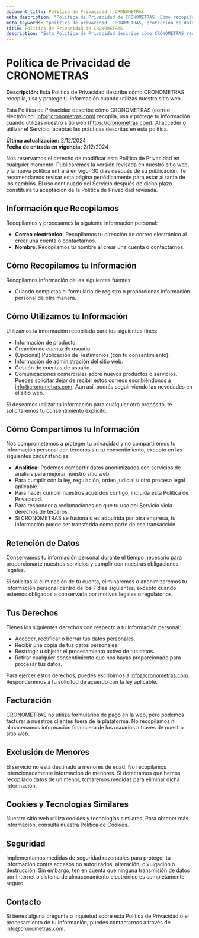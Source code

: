 ```yaml
---
document_title: Política de Privacidad | CRONOMETRAS
meta_description: "Política de Privacidad de CRONOMETRAS: Cómo recopilamos, usamos y protegemos tu información cuando utilizas nuestro sitio web."
meta_keywords: "política de privacidad, CRONOMETRAS, protección de datos, privacidad web, información personal"
title: Política de Privacidad de CRONOMETRAS
description: "Esta Política de Privacidad describe cómo CRONOMETRAS recopila, usa y protege tu información cuando utilizas nuestro sitio web."
---
```


# Política de Privacidad de CRONOMETRAS

**Descripción:** Esta Política de Privacidad describe cómo CRONOMETRAS recopila, usa y protege tu información cuando utilizas nuestro sitio web.

Esta Política de Privacidad describe cómo CRONOMETRAS (correo electrónico: info@cronometras.com) recopila, usa y protege tu información cuando utilizas nuestro sitio web (https://cronometras.com). Al acceder o utilizar el Servicio, aceptas las prácticas descritas en esta política.

**Última actualización:** 2/12/2024  
**Fecha de entrada en vigencia:** 2/12/2024  

Nos reservamos el derecho de modificar esta Política de Privacidad en cualquier momento. Publicaremos la versión revisada en nuestro sitio web, y la nueva política entrará en vigor 30 días después de su publicación. Te recomendamos revisar esta página periódicamente para estar al tanto de los cambios. El uso continuado del Servicio después de dicho plazo constituirá tu aceptación de la Política de Privacidad revisada.

## Información que Recopilamos

Recopilamos y procesamos la siguiente información personal:

- **Correo electrónico:** Recopilamos tu dirección de correo electrónico al crear una cuenta o contactarnos.
- **Nombre:** Recopilamos tu nombre al crear una cuenta o contactarnos.

## Cómo Recopilamos tu Información

Recopilamos información de las siguientes fuentes:

- Cuando completas el formulario de registro o proporcionas información personal de otra manera.

## Cómo Utilizamos tu Información

Utilizamos la información recopilada para los siguientes fines:

- Información de producto.
- Creación de cuenta de usuario.
- (Opcional) Publicación de Testimonios (con tu consentimiento).
- Información de administración del sitio web.
- Gestión de cuentas de usuario.
- Comunicaciones comerciales sobre nuevos productos o servicios. Puedes solicitar dejar de recibir estos correos escribiéndonos a info@cronometras.com. Aun así, podrás seguir viendo las novedades en el sitio web.

Si deseamos utilizar tu información para cualquier otro propósito, te solicitaremos tu consentimiento explícito.

## Cómo Compartimos tu Información

Nos comprometemos a proteger tu privacidad y no compartiremos tu información personal con terceros sin tu consentimiento, excepto en las siguientes circunstancias:

- **Analítica:** Podemos compartir datos anonimizados con servicios de análisis para mejorar nuestro sitio web.
- Para cumplir con la ley, regulación, orden judicial u otro proceso legal aplicable.
- Para hacer cumplir nuestros acuerdos contigo, incluida esta Política de Privacidad.
- Para responder a reclamaciones de que tu uso del Servicio viola derechos de terceros.
- Si CRONOMETRAS se fusiona o es adquirida por otra empresa, tu información puede ser transferida como parte de esa transacción.

## Retención de Datos

Conservamos tu información personal durante el tiempo necesario para proporcionarte nuestros servicios y cumplir con nuestras obligaciones legales.

Si solicitas la eliminación de tu cuenta, eliminaremos o anonimizaremos tu información personal dentro de los 7 días siguientes, excepto cuando estemos obligados a conservarla por motivos legales o regulatorios.

## Tus Derechos

Tienes los siguientes derechos con respecto a tu información personal:

- Acceder, rectificar o borrar tus datos personales.
- Recibir una copia de tus datos personales.
- Restringir u objetar el procesamiento activo de tus datos.
- Retirar cualquier consentimiento que nos hayas proporcionado para procesar tus datos.

Para ejercer estos derechos, puedes escribirnos a info@cronometras.com. Responderemos a tu solicitud de acuerdo con la ley aplicable.

## Facturación

CRONOMETRAS no utiliza formularios de pago en la web, pero podemos facturar a nuestros clientes fuera de la plataforma. No recopilamos ni almacenamos información financiera de los usuarios a través de nuestro sitio web.

## Exclusión de Menores

El servicio no está destinado a menores de edad. No recopilamos intencionadamente información de menores. Si detectamos que hemos recopilado datos de un menor, tomaremos medidas para eliminar dicha información.

## Cookies y Tecnologías Similares

Nuestro sitio web utiliza cookies y tecnologías similares. Para obtener más información, consulta nuestra Política de Cookies.

## Seguridad

Implementamos medidas de seguridad razonables para proteger tu información contra accesos no autorizados, alteración, divulgación o destrucción. Sin embargo, ten en cuenta que ninguna transmisión de datos por Internet o sistema de almacenamiento electrónico es completamente seguro.

## Contacto

Si tienes alguna pregunta o inquietud sobre esta Política de Privacidad o el procesamiento de tu información, puedes contactarnos a través de info@cronometras.com.